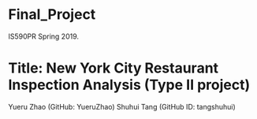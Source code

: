 # Final_Project
IS590PR Spring 2019.
# Title: New York City Restaurant Inspection Analysis (Type II project)
Yueru Zhao (GitHub: YueruZhao)
Shuhui Tang (GitHub ID: tangshuhui)


